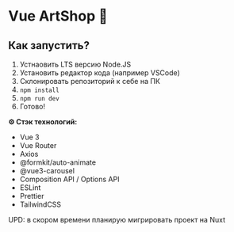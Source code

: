 # Vue ArtShop 👔

## Как запустить?

1. Устнаовить LTS версию Node.JS
2. Установить редактор кода (например VSCode)
3. Склонировать репозиторий к себе на ПК
4. `npm install`
5. `npm run dev`
6. Готово!

**⚙️ Стэк технологий:**

- Vue 3
- Vue Router
- Axios
- @formkit/auto-animate
- @vue3-carousel
- Composition API / Options API
- ESLint
- Prettier
- TailwindCSS

UPD: в скором времени планирую мигрировать проект на Nuxt
